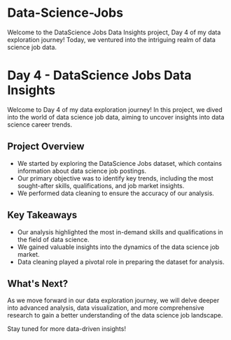 # Data-Science-Jobs
Welcome to the DataScience Jobs Data Insights project, Day 4 of my data exploration journey! Today, we ventured into the intriguing realm of data science job data.

# Day 4 - DataScience Jobs Data Insights

Welcome to Day 4 of my data exploration journey! In this project, we dived into the world of data science job data, aiming to uncover insights into data science career trends.

## Project Overview

- We started by exploring the DataScience Jobs dataset, which contains information about data science job postings.
- Our primary objective was to identify key trends, including the most sought-after skills, qualifications, and job market insights.
- We performed data cleaning to ensure the accuracy of our analysis.

## Key Takeaways

- Our analysis highlighted the most in-demand skills and qualifications in the field of data science.
- We gained valuable insights into the dynamics of the data science job market.
- Data cleaning played a pivotal role in preparing the dataset for analysis.

## What's Next?

As we move forward in our data exploration journey, we will delve deeper into advanced analysis, data visualization, and more comprehensive research to gain a better understanding of the data science job landscape.

Stay tuned for more data-driven insights!

